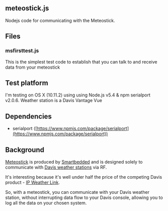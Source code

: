 ## meteostick.js
Nodejs code for communicating with the Meteostick.

## Files

### msfirsttest.js
This is the simplest test code to establish that you can talk to and receive data from your meteostick


## Test platform
I'm testing on OS X (10.11.2) using using Node.js v5.4 & npm serialport v2.0.6.
Weather station is a Davis Vantage Vue

## Dependencies

* serialport ([https://www.npmjs.com/package/serialport](https://www.npmjs.com/package/serialport))



## Background
[Meteostick](http://www.smartbedded.com/wiki/index.php/Meteostick) is produced by [Smartbedded](http://www.smartbedded.com/wiki/index.php/Main_Page) and is designed
solely to communicate with [Davis weather stations](http://www.davisnet.com/weather/) via RF.

It's interesting because it's well under half the price of the competing Davis product -
[IP Weather Link](http://www.davisnet.com/weather/products/weather_product.asp?pnum=06555).

So, with a meteostick, you can communicate with your Davis weather station, without interrupting data flow to your Davis console, allowing you to log all the data on your chosen system.
